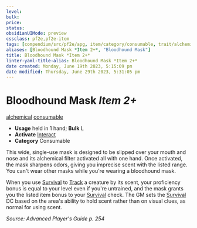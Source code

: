 ```yaml
---
level:
bulk:
price:
status:
obsidianUIMode: preview
cssclass: pf2e,pf2e-item
tags: [compendium/src/pf2e/apg, item/category/consumable, trait/alchemical, trait/consumable]
aliases: [Bloodhound Mask *Item 2+*, "Bloodhound Mask"]
title: Bloodhound Mask *Item 2+*
linter-yaml-title-alias: Bloodhound Mask *Item 2+*
date created: Monday, June 19th 2023, 5:15:09 pm
date modified: Thursday, June 29th 2023, 5:31:05 pm
---
```


# Bloodhound Mask *Item 2+*

[alchemical](rules/traits/alchemical.md) [consumable](rules/traits/consumable.md)  

- **Usage** held in 1 hand; **Bulk** L
- **Activate** [Interact](rules/actions/interact.md)
- **Category** Consumable

This wide, single-use mask is designed to be slipped over your mouth and nose and its alchemical filter activated all with one hand. Once activated, the mask sharpens odors, giving you imprecise scent with the listed range. You can't wear other masks while you're wearing a bloodhound mask.

When you use [Survival](compendium/skills.md#Survival) to [Track](rules/actions/track.md) a creature by its scent, your proficiency bonus is equal to your level even if you're untrained, and the mask grants you the listed item bonus to your [Survival](compendium/skills.md#Survival) check. The GM sets the [Survival](compendium/skills.md#Survival) DC based on the area's ability to hold scent rather than on visual clues, as normal for using scent.

*Source: Advanced Player's Guide p. 254*

